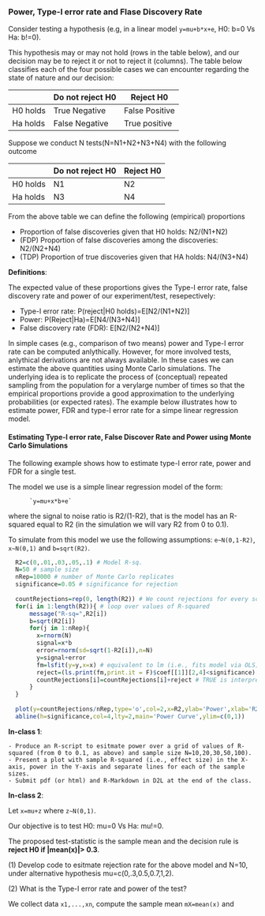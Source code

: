 ### Power, Type-I error rate and Flase Discovery Rate


Consider testing a hypothesis (e.g, in a linear model `y=mu+b*x+e`, H0: b=0 Vs Ha: b!=0). 

This hypothesis may or may not hold  (rows in the table below), and our decision may be to reject it or not to reject it (columns). The table below classifies each of the four possible cases we can encounter regarding the state of nature and our decision:


|           | Do not reject H0  | Reject H0          |
|-----------|-------------------|---------------------|
| H0 holds  | True Negative  | False Positive |
| Ha holds  | False Negative | True positive  |


Suppose we conduct N tests(N=N1+N2+N3+N4) with the following outcome

|           | Do not reject H0  | Reject H0          |
|-----------|-------------------|---------------------|
| H0 holds  | N1 | N2 |
| Ha holds  | N3 | N4  |


From the above table we can define the following (empirical) proportions

 -  Proportion of false discoveries given that H0 holds: N2/(N1+N2)
 - (FDP) Proportion of false discoveries among the discoveries: N2/(N2+N4)
 - (TDP) Proportion of true discoveries given that HA holds: N4/(N3+N4)

**Definitions**:

The expected value of these proportions gives the Type-I error rate, false discovery rate and power of our experiment/test, resepectively:
 
   - Type-I error rate: P(reject|H0 holds)=E[N2/(N1+N2)]
   - Power:  P(Reject|Ha)=E[N4/(N3+N4)]
   - False discovery rate (FDR): E[N2/(N2+N4)]

In simple cases (e.g., comparison of two means) power and Type-I error rate can be computed anlythically. However, for more involved tests, anlythical derivations are not always available. In these cases we can estimate the above quantities using Monte Carlo simulations. The underlying idea is to replicate the process of (conceptual) repeated sampling from the population for a verylarge number of times so that the empirical proportions provide a good approximation to the underlying probabilities (or expected rates). The example below illustrates how to estimate power, FDR and type-I error rate for a simpe linear regression model.



#### Estimating Type-I error rate, False Discover Rate and Power using Monte Carlo Simulations

The following example shows how to estimate type-I error rate, power and FDR for a single test. 

The model we use is a simple linear regression model of the form: 

          `y=mu+x*b+e` 


where the signal to noise ratio is R2/(1-R2), that is the model has an R-squared equal to R2 (in the simulation we will vary R2 from 0 to 0.1).

To simulate from this model we use the following assumptions: `e~N(0,1-R2)`, `x~N(0,1)` and `b=sqrt(R2)`.


```r
  R2=c(0,.01,.03,.05,.1) # Model R-sq.
  N=50 # sample size
  nRep=10000 # number of Monte Carlo replicates
  significance=0.05 # significance for rejection
   
  countRejections=rep(0, length(R2)) # We count rejections for every scenario
  for(i in 1:length(R2)){ # loop over values of R-squared
      message("R-sq=",R2[i])
      b=sqrt(R2[i])
      for(j in 1:nRep){
        x=rnorm(N)
        signal=x*b
        error=rnorm(sd=sqrt(1-R2[i]),n=N) 
        y=signal+error
        fm=lsfit(y=y,x=x) # equivalent to lm (i.e., fits model via OLS) but faster
        reject=(ls.print(fm,print.it = F)$coef[[1]][2,4]<significance) 
        countRejections[i]=countRejections[i]+reject # TRUE is interpreted as 1 and FALSE as 0
      }
  }
  
  plot(y=countRejections/nRep,type='o',col=2,x=R2,ylab='Power',xlab='R2',ylim=c(0,1))
  abline(h=significance,col=4,lty=2,main='Power Curve',ylim=c(0,1))
```

**In-class 1**: 

    - Produce an R-script to esitmate power over a grid of values of R-squared (from 0 to 0.1, as above) and sample size N=10,20,30,50,100).
    - Present a plot with sample R-squared (i.e., effect size) in the X-axis, power in the Y-axis and separate lines for each of the sample sizes.
    - Submit pdf (or html) and R-Markdown in D2L at the end of the class.
    
    
  **In-class 2**:
  
Let `x=mu+z` where `z~N(0,1)`. 

Our objective is to test H0: mu=0 Vs Ha: mu!=0.  

The proposed test-statistic is the sample mean and the decision rule is **reject H0 if |mean(x)|> 0.3**.

(1) Develop code to esitmate rejection rate for the above model and N=10, under alternative hypothesis mu=c(0,.3,0.5,0.7,1,2).


(2) What is the Type-I error rate and power of the test?


We collect data `x1,...,xn`, compute the sample mean `mX=mean(x)` and 

